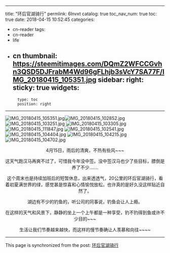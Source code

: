 
---
title: "环后官湖骑行"
permlink: 6lnvxt
catalog: true
toc_nav_num: true
toc: true
date: 2018-04-15 10:52:45
categories:
- cn-reader
tags:
- cn-reader
- life
- cn
thumbnail: https://steemitimages.com/DQmZ2WFCCGvhn3QSD5DJFrabM4Wd96gFLhjb3sVcY7SA77F/IMG_20180415_105351.jpg
sidebar:
    right:
        sticky: true
widgets:
    -
        type: toc
        position: right
---


![IMG_20180415_105351.jpg](https://steemitimages.com/DQmZ2WFCCGvhn3QSD5DJFrabM4Wd96gFLhjb3sVcY7SA77F/IMG_20180415_105351.jpg)![IMG_20180415_102852.jpg](https://steemitimages.com/DQmdV1C6nbJG4YYW31T7qwovEiRmHeqK7LySA5XW9VToB6s/IMG_20180415_102852.jpg)
![IMG_20180415_103251.jpg](https://steemitimages.com/DQmRPxsJFU4RqXiM77koaUV16mAJ9E8oQVwviA3nCriwbxw/IMG_20180415_103251.jpg)
![IMG_20180415_103305.jpg](https://steemitimages.com/DQmNirRjk7wGFeoyu1bz8q1HrHQsaCyz9AY4vzaows4zBG2/IMG_20180415_103305.jpg)
![IMG_20180415_111847.jpg](https://steemitimages.com/DQmag7oGxjVVL4JRcWPwfe3zttpBGVtkq6uDvSdv6A45BzY/IMG_20180415_111847.jpg)
![IMG_20180415_102541.jpg](https://steemitimages.com/DQmRqM8qWKEphvGzmR3ukJhNWWdTLBTmAoFAb1DYXY5Z38Y/IMG_20180415_102541.jpg)
![IMG_20180415_104404.jpg](https://steemitimages.com/DQmQsM22WKiUYBQB9kjNtKivj5akEk5ScRRZPFvH5AvhdMp/IMG_20180415_104404.jpg)
![IMG_20180415_104215.jpg](https://steemitimages.com/DQmXTzoiWev59WuZ5VhUPVGyaMtWPcFKZp4bmAMjCtKgmda/IMG_20180415_104215.jpg)
![IMG_20180415_104702.jpg](https://steemitimages.com/DQmNjp9f7cq8BUsMrdBxmvjZ4VKZozcfnoRa9tzH77nyfjF/IMG_20180415_104702.jpg)

<center>4月15日，雨后的清爽，不热有些风~~~

这天气跑汉马再爽不过了，可惜我今年没中签。没中签汉马也少了些目标，膘倒是养了不少.......

这个周末也是持续加班后的短暂休息，出来透透气，20公里的环后官湖骑行，看着初夏满世界的绿，感觉甚是惊喜和心情愉悦放松，也许真的是好久没这样贴近自然了。

湖边有不少的钓鱼的，听公司的同事说，钓鱼会让人上瘾。

在这样的天气和风景下，静静的坐上一个上午都是一种享受，钓不钓得到鱼或许不少目的~~~

生活让我们节奏越来越快，而这样的慢节奏确让人羡慕和向往~~~~</center>

- - -

This page is synchronized from the post: [环后官湖骑行](https://steemit.com/@yellowbird/6lnvxt)
